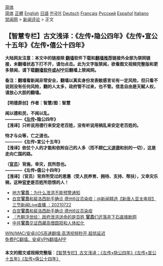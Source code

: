  <!-- 面包屑导航 --> <div class="breadcrumb"><!-- GTranslate: https://gtranslate.io/ -->  <div class="switcher notranslate">  <div class="selected">  <a href="#" onclick="return false;"> 简体</a>  </div>  <div class="option">  <a href="https://www.bannedbook.org" onclick="doGTranslate('zh-CN|zh-CN');jQuery('div.switcher div.selected a').html(jQuery(this).html());return false;" title="简体中文" class="nturl selected"> 简体</a>  <a href="https://www.bannedbook.org/zh-tw/" onclick="doGTranslate('zh-CN|zh-TW');jQuery('div.switcher div.selected a').html(jQuery(this).html());return false;" title="繁體中文" class="nturl"> 正體</a>  <a href="https://www.bannedbook.org/en/" onclick="doGTranslate('zh-CN|en');jQuery('div.switcher div.selected a').html(jQuery(this).html());return false;" title="English" class="nturl"> English</a>  <a href="https://www.bannedbook.org/ja/" onclick="doGTranslate('zh-CN|ja');jQuery('div.switcher div.selected a').html(jQuery(this).html());return false;" title="日本語" class="nturl"> 日語</a>  <a href="https://www.bannedbook.org/ko/" onclick="doGTranslate('zh-CN|ko');jQuery('div.switcher div.selected a').html(jQuery(this).html());return false;" title="한국어" class="nturl"> 한국어</a>  <a href="https://www.bannedbook.org/de/" onclick="doGTranslate('zh-CN|de');jQuery('div.switcher div.selected a').html(jQuery(this).html());return false;" title="Deutsch" class="nturl"> Deutsch</a>  <a href="https://www.bannedbook.org/fr/" onclick="doGTranslate('zh-CN|fr');jQuery('div.switcher div.selected a').html(jQuery(this).html());return false;" title="Français" class="nturl"> Français</a>  <a href="https://www.bannedbook.org/ru/" onclick="doGTranslate('zh-CN|ru');jQuery('div.switcher div.selected a').html(jQuery(this).html());return false;" title="Русский" class="nturl"> Русский</a>  <a href="https://www.bannedbook.org/es/" onclick="doGTranslate('zh-CN|es');jQuery('div.switcher div.selected a').html(jQuery(this).html());return false;" title="Español" class="nturl"> Español</a>  <a href="https://www.bannedbook.org/it/" onclick="doGTranslate('zh-CN|it');jQuery('div.switcher div.selected a').html(jQuery(this).html());return false;" title="Italiano" class="nturl"> Italiano</a>  </div>  </div>      <div class='breadcrumb-sub'><!-- Breadcrumb NavXT 6.3.0 --> <a href="https://www.bannedbook.org/" class="home">禁闻网</a> &gt; <a href="https://www.bannedbook.org/bnews/comments/" class="category">新闻评论</a> &gt; 正文</div></div><h2>【智慧专栏】古文浅译：《左传•隐公四年》《左传•宣公十五年》《左传•僖公十四年》</h2> <p class="notice"><b>大陆网友注意：本文中的链接除 <a href="https://github.com/bannedbook/fanqiang" >翻墙</a>软件下载和<a href="https://github.com/killgcd/justmysocks/blob/master/README.md">翻墙推荐</a>链接外全部为禁网链接，未翻墙状态下打不开，请勿点击。此为文字版禁闻，欲看图文视频完整版和更多禁闻，请下载<a href="https://github.com/bannedbook/fanqiang">翻墙软件或APP</a>后翻墙上禁闻网。</p><p>备注：翻墙看新闻非常安全，翻墙以真实身份发表敏感言论有一定风险，但只看不说则没有任何风险，翻的人太多，政府管不过来，也不管。信息自由是天赋人权，请放心大胆的翻墙。</b></p>  <div class="entry"> <p>              <a href="https://i0.wp.com/upload-images-bucket-v64rleca837do.s3.eu-west-1.amazonaws.com/wp-content/uploads/2021/07/22074744/nona_1626937937116104.jpg?fit=1315%2C1480&#038;ssl=1" data-caption=""></a>                            </p> <p><strong>【明德原创】作者：智慧/图：智慧</strong></p>  <p><strong>闻以德和民，不闻以乱。</strong><br /> <strong>————《<span class='wp_keywordlink'><a href="https://www.bannedbook.org/forum24/topic538.html" title="《左传》" target="_blank">左传</a></span>•隐公四年》</strong><br /> <strong>【浅译】只听说用德行来安定老百姓，没有听说用祸乱来安定老百姓的。</strong></p> <p><strong>恃才与众等，亡之道也。</strong><br /> <strong>————《左传•宣公十五年》</strong><br /> <strong>【浅译】依仗个人的才能和依附自己的人多（而不顾<a href="https://www.bannedbook.org/bnews/tag/%E4%BB%81%E4%B9%89/" class="st_tag internal_tag" rel="tag" title="标签 仁义 下的日志">仁义</a><a href="https://www.bannedbook.org/bnews/tag/%e9%81%93%e5%be%b7/" class="st_tag internal_tag" rel="tag" title="标签 道德 下的日志">道德</a>和别的一切），这是走向亡国的路。</strong></p>  <p><strong>（<a href="https://www.bannedbook.org/bnews/tag/%E5%AE%98%E5%91%98/" class="st_tag internal_tag" rel="tag" title="标签 官员 下的日志">官员</a>）背施，幸灾，民所怨也。</strong><br /> <strong>————《左传•僖公十四年》</strong><br /> <strong>【浅译】（官员）背弃所受过的恩惠（受人民养育、拥待、支持、帮扶），又幸灾乐祸，这种<a href="https://www.bannedbook.org/bnews/tag/%e5%ae%98%e5%90%8f/" class="st_tag internal_tag" rel="tag" title="标签 官吏 下的日志">官吏</a>是百姓所怨恨的人！</strong></p> <ul class='op-related-articles' title='相关阅读'> <li><a href='https://www.bannedbook.org/bnews/cbnews/20210722/1591927.html' target='_blank'>地方<b>官员</b>：为什么泄洪不能预警通知</a></li> <li><a href='https://www.bannedbook.org/bnews/bannedvideo/20210722/1591922.html' target='_blank'>白宫<b>官员</b>和裴洛西助手确诊 德州6议员染疫｜@新闻精选【新唐人亚太电视】三节新闻Live直播 ｜20210722</a></li> <li><a href='https://www.bannedbook.org/bnews/taiwannews/20210722/1591846.html' target='_blank'>白宫<b>官员</b>和裴洛西助手确诊 德州6议员染疫</a></li> <li><a href='https://www.bannedbook.org/bnews/ssgc/20210722/1591752.html' target='_blank'>〖兲朝浮世绘〗政府泄洪送命的是百姓 <b>官员</b>们还落井下石直接断网</a></li> <li><a href='https://www.bannedbook.org/bnews/lifebaike/20210722/1591740.html' target='_blank'>中共<b>官员</b>见证西藏高僧圆寂和人体虹化</a></li> </ul> <p class="texttj"> <a href="https://github.com/bannedbook/fanqiang/wiki/V2ray%E6%9C%BA%E5%9C%BA" target="_blank">WIN/MAC/安卓/iOS高速翻墙:高清视频秒开,超低延迟</a><br/> <a href="https://github.com/bannedbook/fanqiang/wiki/%E7%A6%81%E9%97%BB%E7%BD%91%E5%AE%89%E5%8D%93%E7%BF%BB%E5%A2%99%E6%96%B0%E9%97%BBAPP" target="_blank">免费PC翻墙、安卓VPN翻墙APP</a></p> <p></p><a name='sharetosocial'></a>  <div style="margin-bottom:5px;padding-bottom:5px;clear:both"> <div id="archive-pix-1" class="banner-ads"> <!-- AuctionX Display platform tag START --> <div id="26318x728x90x621x_ADSLOT2" clicktrack="%%CLICK_URL_ESC%%"></div> <!-- AuctionX Display platform tag END --> </div> <div id="archive-pix-2" class="banner-ads"> <!-- AuctionX Display platform tag START --> <div id="26315x300x250x621x_ADSLOT2" clicktrack="%%CLICK_URL_ESC%%"></div> <!-- AuctionX Display platform tag END --> </div> </div>  <div id="archive-pix-1" class="banner-ads"> <!-- AuctionX Display platform tag START --> <div id="26318x728x90x621x_ADSLOT3" clicktrack="%%CLICK_URL_ESC%%"></div> <!-- AuctionX Display platform tag END --> </div> <div><b>本文的图文或视频完整版</b>：<a href='https://www.bannedbook.org/bnews/comments/20210722/1592070.html'>【智慧专栏】古文浅译：《左传•隐公四年》《左传•宣公十五年》《左传•僖公十四年》</a></div>  </div><!--END ENTRY--> 